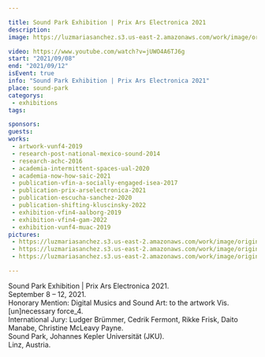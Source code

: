 ```yaml
---

title: Sound Park Exhibition | Prix Ars Electronica 2021
description: 
image: https://luzmariasanchez.s3.us-east-2.amazonaws.com/work/image/original/V.[u]nf_4_SoundPark_Documentation_02.JPG

video: https://www.youtube.com/watch?v=jUWO4A6TJ6g
start: "2021/09/08"
end: "2021/09/12"
isEvent: true
info: "Sound Park Exhibition | Prix Ars Electronica 2021"
place: sound-park
categorys:
 - exhibitions
tags:

sponsors:
guests:
works:
 - artwork-vunf4-2019
 - research-post-national-mexico-sound-2014
 - research-achc-2016
 - academia-intermittent-spaces-ual-2020
 - academia-now-how-saic-2021
 - publication-vfin-a-socially-engaged-isea-2017
 - publication-prix-arselectronica-2021
 - publication-escucha-sanchez-2020
 - publication-shifting-kluscinsky-2022
 - exhibition-vfin4-aalborg-2019
 - exhibition-vfin4-gam-2022
 - exhibition-vunf4-muac-2019
pictures:
 - https://luzmariasanchez.s3.us-east-2.amazonaws.com/work/image/original/V.[u]nf_4_SoundPark_Documentation_02.JPG
 - https://luzmariasanchez.s3.us-east-2.amazonaws.com/work/image/original/V.[u]nf_4_SoundPark_Documentation_05.JPG
 - https://luzmariasanchez.s3.us-east-2.amazonaws.com/work/image/original/V.[u]nf_4_SoundPark_Documentation_14.JPG

---
```

Sound Park Exhibition | Prix Ars Electronica 2021.\
September 8 – 12, 2021.\
Honorary Mention: Digital Musics and Sound Art: to the artwork Vis. [un]necessary force_4.\
International Jury: Ludger Brümmer, Cedrik Fermont, Rikke Frisk, Daito Manabe, Christine McLeavy Payne.\
Sound Park, Johannes Kepler Universität (JKU).\
Linz, Austria.